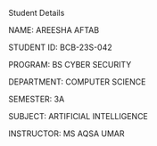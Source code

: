 Student Details

NAME: AREESHA AFTAB


STUDENT ID: BCB-23S-042


PROGRAM: BS CYBER SECURITY


DEPARTMENT: COMPUTER SCIENCE


SEMESTER: 3A

SUBJECT: ARTIFICIAL INTELLIGENCE


INSTRUCTOR: MS AQSA UMAR

